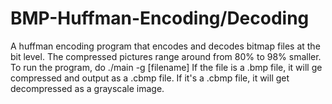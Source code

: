 # BMP-Huffman-Encoding/Decoding

A huffman encoding program that encodes and decodes bitmap files at the bit level. The compressed pictures range around from 80% to 98% smaller.
To run the program, do ./main -g [filename]
If the file is a .bmp file, it will ge compressed and output as a .cbmp file. If it's a .cbmp file, it will get decompressed as a grayscale image.
